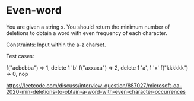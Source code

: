 # Even-word

You are given a string s. You should return the minimum number of deletions to obtain a word with even frequency of each character.

Constraints:
Input within the a-z charset.

Test cases:

f("acbcbba") => 1, delete 1 'b'
f("axxaxa") => 2, delete 1 'a', 1 'x'
f("kkkkkk") => 0, nop

https://leetcode.com/discuss/interview-question/887027/microsoft-oa-2020-min-deletions-to-obtain-a-word-with-even-character-occurrences
